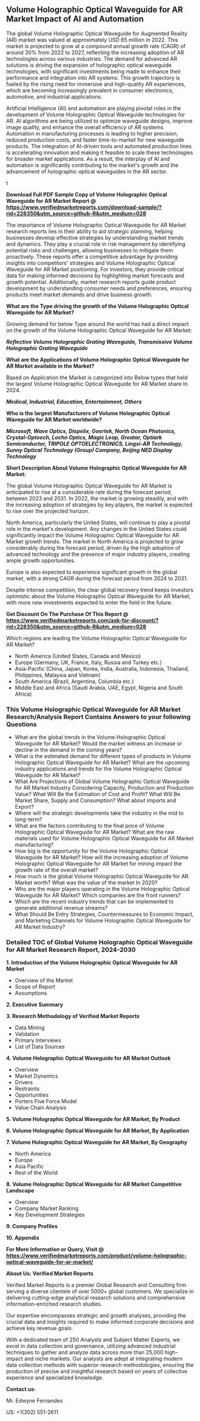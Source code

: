 <h2>Volume Holographic Optical Waveguide for AR Market Impact of AI and Automation</h2><p>The global Volume Holographic Optical Waveguide for Augmented Reality (AR) market was valued at approximately USD 65 million in 2022. This market is projected to grow at a compound annual growth rate (CAGR) of around 30% from 2022 to 2027, reflecting the increasing adoption of AR technologies across various industries. The demand for advanced AR solutions is driving the expansion of holographic optical waveguide technologies, with significant investments being made to enhance their performance and integration into AR systems. This growth trajectory is fueled by the rising need for immersive and high-quality AR experiences, which are becoming increasingly prevalent in consumer electronics, automotive, and industrial applications.</p><p>Artificial Intelligence (AI) and automation are playing pivotal roles in the development of Volume Holographic Optical Waveguide technologies for AR. AI algorithms are being utilized to optimize waveguide designs, improve image quality, and enhance the overall efficiency of AR systems. Automation in manufacturing processes is leading to higher precision, reduced production costs, and faster time-to-market for new waveguide products. The integration of AI-driven tools and automated production lines is accelerating innovation and making it feasible to scale these technologies for broader market applications. As a result, the interplay of AI and automation is significantly contributing to the market's growth and the advancement of holographic optical waveguides in the AR sector.</p>t</p><p id="" class=""><strong>Download Full PDF Sample Copy of Volume Holographic Optical Waveguide for AR Market Report @ <a href="https://www.verifiedmarketreports.com/download-sample/?rid=228350&utm_source=github-R&utm_medium=028" target="_blank">https://www.verifiedmarketreports.com/download-sample/?rid=228350&utm_source=github-R&utm_medium=028</a></strong></p><p>The importance of&nbsp;Volume Holographic Optical Waveguide for AR Market research reports lies in their ability to aid strategic planning, helping businesses develop effective strategies by understanding market trends and dynamics. They play a crucial role in risk management by identifying potential risks and challenges, allowing businesses to mitigate them proactively. These reports offer a competitive advantage by providing insights into competitors' strategies and Volume Holographic Optical Waveguide for AR Market positioning. For investors, they provide critical data for making informed decisions by highlighting market forecasts and growth potential. Additionally, market research reports guide product development by understanding consumer needs and preferences, ensuring products meet market demands and drive business growth.</p><p><strong>What are the&nbsp;Type driving the growth of the Volume Holographic Optical Waveguide for AR Market?</strong></p><p id="" class="">Growing demand for below Type around the world has had a direct impact on the growth of the Volume Holographic Optical Waveguide for AR Market:</p><em><strong>Reflective Volume Holographic Grating Waveguide, Transmissive Volume Holographic Grating Waveguide</strong></em></p><strong>What are the&nbsp;Applications&nbsp;of Volume Holographic Optical Waveguide for AR Market available in the Market?</strong></p><p id="" class="">Based on Application the Market is categorized into Below types that held the largest Volume Holographic Optical Waveguide for AR Market share In 2024.</p><em><strong>Medical, Industrial, Education, Entertainment, Others</strong></em></p><strong>Who is the largest Manufacturers of Volume Holographic Optical Waveguide for AR Market worldwide?</strong></p><p><em><strong>Microsoft, Wave Optics, Dispelix, Goertek, North Ocean Photonics, Crystal-Optoech, Lochn Optics, Magic Leap, Greatar, Optiark Semiconductor, TRIPOLE OPTOELECTRONICS, Lingxi-AR Technology, Sunny Optical Technology (Group) Company, Beijing NED Display Technology</strong></em></p><p id="" class=""><strong>Short Description About Volume Holographic Optical Waveguide for AR Market:</strong></p><p>The global Volume Holographic Optical Waveguide for AR Market is anticipated to rise at a considerable rate during the forecast period, between 2023 and 2031. In 2022, the market is growing steadily, and with the increasing adoption of strategies by key players, the market is expected to rise over the projected horizon.</p><p>North America, particularly the United States, will continue to play a pivotal role in the market's development. Any changes in the United States could significantly impact the Volume Holographic Optical Waveguide for AR Market growth trends. The market in North America is projected to grow considerably during the forecast period, driven by the high adoption of advanced technology and the presence of major industry players, creating ample growth opportunities.</p><p>Europe is also expected to experience significant growth in the global market, with a strong CAGR during the forecast period from 2024 to 2031.</p><p>Despite intense competition, the clear global recovery trend keeps investors optimistic about the Volume Holographic Optical Waveguide for AR Market, with more new investments expected to enter the field in the future.</p><p id="" class=""><strong>Get Discount On The Purchase Of This Report @ <a href="https://www.verifiedmarketreports.com/ask-for-discount/?rid=228350&utm_source=github-R&utm_medium=028" target="_blank">https://www.verifiedmarketreports.com/ask-for-discount/?rid=228350&utm_source=github-R&utm_medium=028</a></strong></p>Which regions are leading the Volume Holographic Optical Waveguide for AR Market?</p><ul><li>North America (United States, Canada and Mexico)</li><li>Europe (Germany, UK, France, Italy, Russia and Turkey etc.)</li><li>Asia-Pacific (China, Japan, Korea, India, Australia, Indonesia, Thailand, Philippines, Malaysia and Vietnam)</li><li>South America (Brazil, Argentina, Columbia etc.)</li><li>Middle East and Africa (Saudi Arabia, UAE, Egypt, Nigeria and South Africa)</li></ul><h3 id="" class="">This Volume Holographic Optical Waveguide for AR Market Research/Analysis Report Contains Answers to your following Questions</h3><ul><li>What are the global trends in the Volume Holographic Optical Waveguide for AR Market? Would the market witness an increase or decline in the demand in the coming years?</li><li>What is the estimated demand for different types of products in Volume Holographic Optical Waveguide for AR Market? What are the upcoming industry applications and trends for the Volume Holographic Optical Waveguide for AR Market?</li><li>What Are Projections of Global Volume Holographic Optical Waveguide for AR Market Industry Considering Capacity, Production and Production Value? What Will Be the Estimation of Cost and Profit? What Will Be Market Share, Supply and Consumption? What about imports and Export?</li><li>Where will the strategic developments take the industry in the mid to long-term?</li><li>What are the factors contributing to the final price of Volume Holographic Optical Waveguide for AR Market? What are the raw materials used for Volume Holographic Optical Waveguide for AR Market manufacturing?</li><li>How big is the opportunity for the Volume Holographic Optical Waveguide for AR Market? How will the increasing adoption of Volume Holographic Optical Waveguide for AR Market for mining impact the growth rate of the overall market?</li><li>How much is the global Volume Holographic Optical Waveguide for AR Market worth? What was the value of the market In 2020?</li><li>Who are the major players operating in the Volume Holographic Optical Waveguide for AR Market? Which companies are the front runners?</li><li>Which are the recent industry trends that can be implemented to generate additional revenue streams?</li><li>What Should Be Entry Strategies, Countermeasures to Economic Impact, and Marketing Channels for Volume Holographic Optical Waveguide for AR Market Industry?</li></ul><h3 id="" class="">Detailed TOC of Global Volume Holographic Optical Waveguide for AR Market Research Report, 2024-2030</h3><p id="" class=""><strong>1. Introduction of the Volume Holographic Optical Waveguide for AR Market</strong></p><ul><li>Overview of the Market</li><li>Scope of Report</li><li>Assumptions</li></ul><p id="" class=""><strong>2. Executive Summary</strong></p><p id="" class=""><strong>3. Research Methodology of Verified Market Reports</strong></p><ul><li>Data Mining</li><li>Validation</li><li>Primary Interviews</li><li>List of Data Sources</li></ul><p id="" class=""><strong>4. Volume Holographic Optical Waveguide for AR Market Outlook</strong></p><ul><li>Overview</li><li>Market Dynamics</li><li>Drivers</li><li>Restraints</li><li>Opportunities</li><li>Porters Five Force Model</li><li>Value Chain Analysis</li></ul><p id="" class=""><strong>5. Volume Holographic Optical Waveguide for AR Market, By Product</strong></p><p id="" class=""><strong>6. Volume Holographic Optical Waveguide for AR Market, By Application</strong></p><p id="" class=""><strong>7. Volume Holographic Optical Waveguide for AR Market, By Geography</strong></p><ul><li>North America</li><li>Europe</li><li>Asia Pacific</li><li>Rest of the World</li></ul><p id="" class=""><strong>8. Volume Holographic Optical Waveguide for AR Market Competitive Landscape</strong></p><ul><li>Overview</li><li>Company Market Ranking</li><li>Key Development Strategies</li></ul><p id="" class=""><strong>9. Company Profiles</strong></p><p id="" class=""><strong>10. Appendix</strong></p><p id="" class=""><strong>For More Information or Query, Visit @ <a href="https://www.verifiedmarketreports.com/product/volume-holographic-optical-waveguide-for-ar-market/" target="_blank">https://www.verifiedmarketreports.com/product/volume-holographic-optical-waveguide-for-ar-market/</a></strong></p><p id="" class=""><strong>About Us: Verified Market Reports</strong></p><p id="" class="">Verified Market Reports is a premier Global Research and Consulting firm serving a diverse clientele of over 5000+ global customers. We specialize in delivering cutting-edge analytical research solutions and comprehensive information-enriched research studies.</p><p id="" class="">Our expertise encompasses strategic and growth analyses, providing the crucial data and insights required to make informed corporate decisions and achieve key revenue goals.</p><p id="" class="">With a dedicated team of 250 Analysts and Subject Matter Experts, we excel in data collection and governance, utilizing advanced industrial techniques to gather and analyze data across more than 25,000 high-impact and niche markets. Our analysts are adept at integrating modern data collection methods with superior research methodologies, ensuring the production of precise and insightful research based on years of collective experience and specialized knowledge.</p><p id="" class=""><strong>Contact us:</strong></p><p id="" class="">Mr. Edwyne Fernandes</p><p id="" class="">US: +1(302) 551-2611</p>